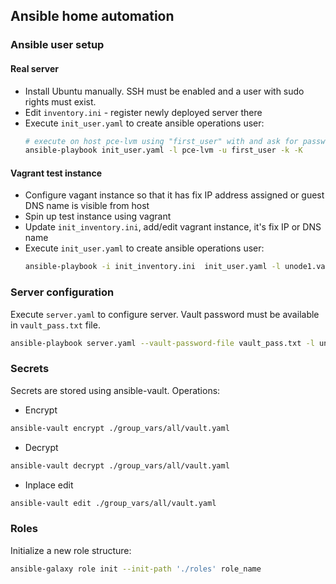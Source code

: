 ## Ansible home automation

### Ansible user setup

#### Real server
- Install Ubuntu manually. SSH must be enabled and a user with sudo rights must exist.
- Edit `inventory.ini` - register newly deployed server there
- Execute `init_user.yaml` to create ansible operations user:
    ```bash
    # execute on host pce-lvm using "first_user" with and ask for password (for ssh login and sudo)
    ansible-playbook init_user.yaml -l pce-lvm -u first_user -k -K
    ```

#### Vagrant test instance
- Configure vagant instance so that it has fix IP address assigned or guest DNS name is
  visible from host
- Spin up test instance using vagrant
- Update `init_inventory.ini`, add/edit vagrant instance, it's fix IP or DNS name
- Execute `init_user.yaml` to create ansible operations user:
    ```bash
    ansible-playbook -i init_inventory.ini  init_user.yaml -l unode1.vagrant.pce
    ```

### Server configuration
Execute `server.yaml` to configure server. Vault password must be available in `vault_pass.txt` file.
```bash
ansible-playbook server.yaml --vault-password-file vault_pass.txt -l unode1
```

### Secrets
Secrets are stored using ansible-vault. Operations:
- Encrypt
```bash
ansible-vault encrypt ./group_vars/all/vault.yaml
```
- Decrypt
```bash
ansible-vault decrypt ./group_vars/all/vault.yaml
```
- Inplace edit
```bash
ansible-vault edit ./group_vars/all/vault.yaml
```

### Roles
Initialize a new role structure:
```bash
ansible-galaxy role init --init-path './roles' role_name
```
